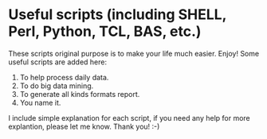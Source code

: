 # Useful scripts (including SHELL, Perl, Python, TCL, BAS, etc.)

These scripts original purpose is to make your life much easier. Enjoy!
Some useful scripts are added here:
1. To help process daily data.
2. To do big data mining.
3. To generate all kinds formats report.
4. You name it.

I include simple explanation for each script, if you need any help for more explantion, please let me know.
Thank you! :-)

